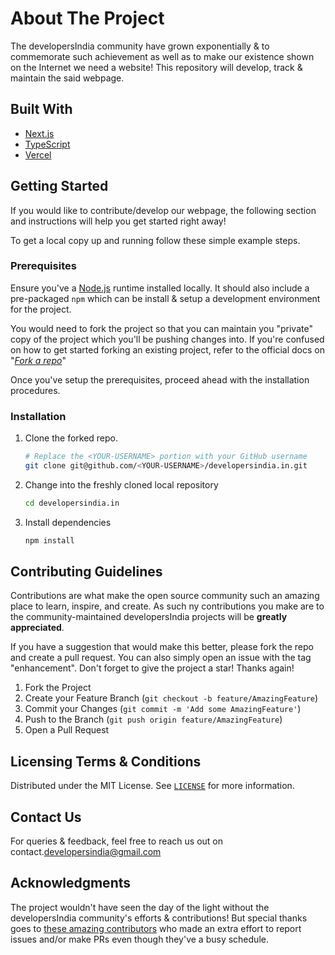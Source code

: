 <!-- Add some shields here for aesthetic reasons only -->

<!-- Add project logo which should be centered well -->

# About The Project

<!--
Add a screencast (preferably in GIF format) to showcase the webpage & for obvious SEO reasons
-->

The developersIndia community have grown exponentially & to commemorate such achievement as well as to make our existence shown on the Internet we need a website! This repository will develop, track & maintain the said webpage.

## Built With

<!--
Add more entries of the tech stack as the project grows & developers over time -->

* [Next.js](https://nextjs.org/)
* [TypeScript](https://www.typescriptlang.org)
* [Vercel](https://vercel.com)

## Getting Started

If you would like to contribute/develop our webpage, the following section and instructions will help you get started right away!

To get a local copy up and running follow these simple example steps.

### Prerequisites

Ensure you've a [Node.js](https://nodejs.org) runtime installed locally. It should also include a pre-packaged `npm` which can be install & setup a development environment for the project.

You would need to fork the project so that you can maintain you "private" copy of the project which you'll be pushing changes into. If you're confused on how to get started forking an existing project, refer to the official docs on "[_Fork a repo_](https://docs.github.com/en/get-started/quickstart/fork-a-repo)"

Once you've setup the prerequisites, proceed ahead with the installation procedures.

### Installation

1. Clone the forked repo.

    ```sh
    # Replace the <YOUR-USERNAME> portion with your GitHub username
    git clone git@github.com/<YOUR-USERNAME>/developersindia.in.git
    ```

2. Change into the freshly cloned local repository

    ```sh
    cd developersindia.in
    ```

3. Install dependencies

    ```sh
    npm install
    ```

<!-- Insert a "roadmap" section over here once it's developed -->

## Contributing Guidelines

Contributions are what make the open source community such an amazing place to learn, inspire, and create. As such ny contributions you make are to the community-maintained developersIndia projects will be **greatly appreciated**.

If you have a suggestion that would make this better, please fork the repo and create a pull request. You can also simply open an issue with the tag "enhancement".
Don't forget to give the project a star! Thanks again!

1. Fork the Project
2. Create your Feature Branch (`git checkout -b feature/AmazingFeature`)
3. Commit your Changes (`git commit -m 'Add some AmazingFeature'`)
4. Push to the Branch (`git push origin feature/AmazingFeature`)
5. Open a Pull Request

## Licensing Terms & Conditions

Distributed under the MIT License. See [`LICENSE`](./LICENSE) for more information.

## Contact Us

<!-- Add Twitter and/or the LinkedIn page when they're prepared -->
For queries & feedback, feel free to reach us out on contact.[developersindia@gmail.com](mailto:developersindia@gmail.com)

## Acknowledgments

The project wouldn't have seen the day of the light without the developersIndia community's efforts & contributions! But special thanks goes to [these amazing contributors](https://github.com/developersIndia/developersIndia.in/graphs/contributors) who made an extra effort to report issues and/or make PRs even though they've a busy schedule.
